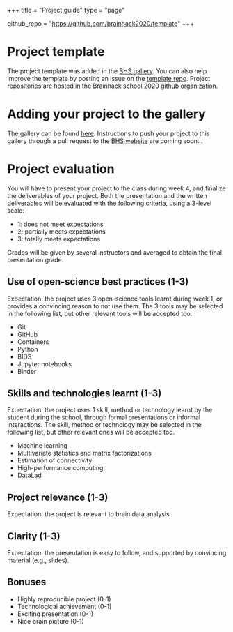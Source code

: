 +++
title = "Project guide"
type = "page"

github_repo = "https://github.com/brainhack2020/template"
+++

# Project template

The project template was added in the [BHS gallery](https://school.brainhackmtl.org/project/template/). You can also help improve the template by posting an issue on the [template repo](https://github.com/brainhack-school2020/project_template/issues). Project repositories are hosted in the Brainhack school 2020 [github organization](https://github.com/brainhack-school2020).

# Adding your project to the gallery

The gallery can be found [here](project). Instructions to push your project to this gallery through a pull request to the [BHS website](https://github.com/brainhackmtl/school) are coming soon...

# Project evaluation

You will have to present your project to the class during week 4, and finalize the deliverables of your project. Both the presentation and the written deliverables will be evaluated with the following criteria, using a 3-level scale:

* 1: does not meet expectations
* 2: partially meets expectations
* 3: totally meets expectations

Grades will be given by several instructors and averaged to obtain the
final presentation grade.

## Use of open-science best practices (1-3)

Expectation: the project uses 3 open-science tools learnt during week 1, or
provides a convincing reason to not use them. The 3 tools may be selected
in the following list, but other relevant tools will be accepted too.

* Git
* GitHub
* Containers
* Python
* BIDS
* Jupyter notebooks
* Binder

## Skills and technologies learnt (1-3)

Expectation: the project uses 1 skill, method or technology learnt by the
student during the school, through formal presentations or informal
interactions. The skill, method or technology may be selected in the following list,
but other relevant ones will be accepted too.

* Machine learning
* Multivariate statistics and matrix factorizations
* Estimation of connectivity
* High-performance computing
* DataLad

## Project relevance (1-3)

Expectation: the project is relevant to brain data analysis.

## Clarity (1-3)

Expectation: the presentation is easy to follow, and supported by
convincing material (e.g., slides).

## Bonuses

* Highly reproducible project (0-1)
* Technological achievement (0-1)
* Exciting presentation (0-1)
* Nice brain picture (0-1)
